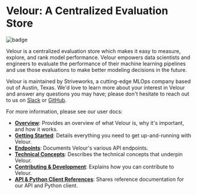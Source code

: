 # Velour: A Centralized Evaluation Store

![badge](https://img.shields.io/endpoint?url=https://gist.githubusercontent.com/ekorman/501428c92df8d0de6805f40fb78b1363/raw/velour-coverage.json)


Velour is a centralized evaluation store which makes it easy to measure, explore, and rank model performance. Velour empowers data scientists and engineers to evaluate the performance of their machine learning pipelines and use those evaluations to make better modeling decisions in the future.

Velour is maintained by Striveworks, a cutting-edge MLOps company based out of Austin, Texas. We'd love to learn more about your interest in Velour and answer any questions you may have; please don't hesitate to reach out to us on [Slack](https://striveworks-public.slack.com/join/shared_invite/zt-1a0jx768y-2J1fffN~b4fXYM8GecvOhA#/shared-invite/email) or [GitHub](https://github.com/striveworks/velour).


For more information, please see our user docs:

- **[Overview](https://striveworks.github.io/velour/)**: Provides an overview of what Velour is, why it's important, and how it works.
- **[Getting Started](https://striveworks.github.io/velour/getting_started)**: Details everything you need to get up-and-running with Velour.
- **[Endpoints](endpoints.md)**: Documents Velour's various API endpoints.
- **[Technical Concepts](https://striveworks.github.io/velour/technical_concepts)**: Describes the technical concepts that underpin Velour.
- **[Contributing & Development](https://striveworks.github.io/velour/contributing)**: Explains how you can contribute to Velour.
- **[API & Python Client References](https://striveworks.github.io/velour/references/API/Endpoints)**: Shares reference documentation for our API and Python client.